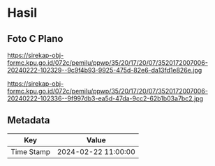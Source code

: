 # Hasil

## Foto C Plano

https://sirekap-obj-formc.kpu.go.id/072c/pemilu/ppwp/35/20/17/20/07/3520172007006-20240222-102329--9c9f4b93-9925-475d-82e6-da13fd1e826e.jpg

https://sirekap-obj-formc.kpu.go.id/072c/pemilu/ppwp/35/20/17/20/07/3520172007006-20240222-102336--9f997db3-ea5d-47da-9cc2-62b1b03a7bc2.jpg


## Metadata

| Key        | Value               |
| ---------- | ------------------- |
| Time Stamp | 2024-02-22 11:00:00 |



